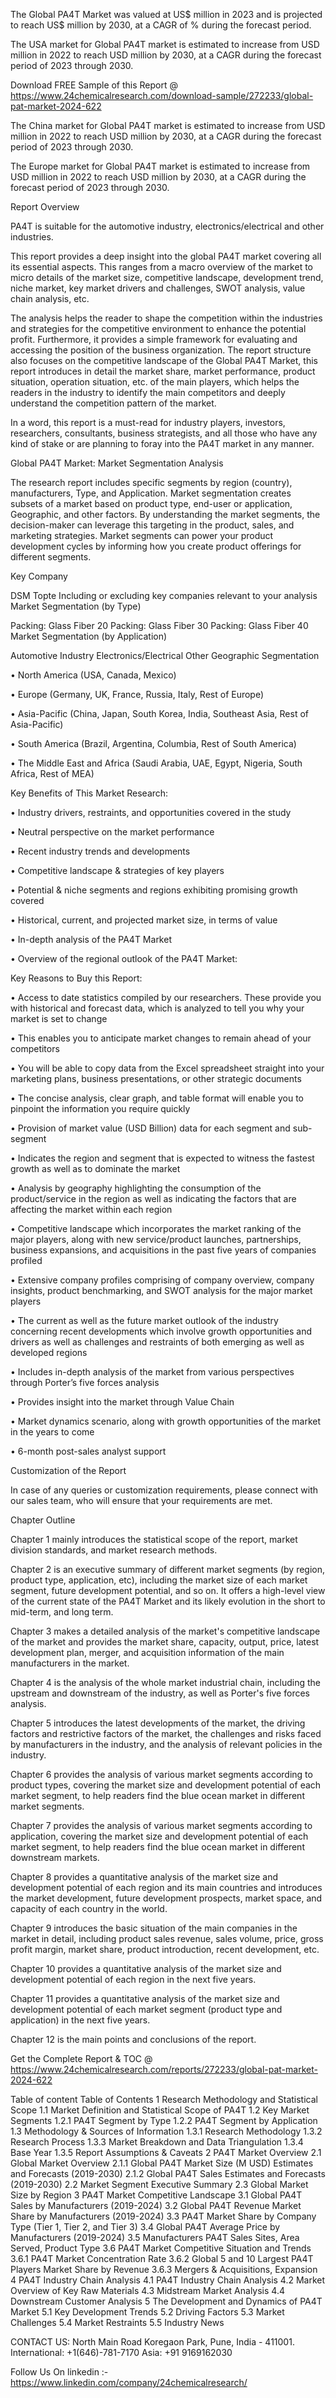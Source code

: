 The Global PA4T Market was valued at US$ million in 2023 and is projected to reach US$ million by 2030, at a CAGR of % during the forecast period.

The USA market for Global PA4T market is estimated to increase from USD million in 2022 to reach USD million by 2030, at a CAGR during the forecast period of 2023 through 2030.

Download FREE Sample of this Report @ https://www.24chemicalresearch.com/download-sample/272233/global-pat-market-2024-622

The China market for Global PA4T market is estimated to increase from USD million in 2022 to reach USD million by 2030, at a CAGR during the forecast period of 2023 through 2030.

The Europe market for Global PA4T market is estimated to increase from USD million in 2022 to reach USD million by 2030, at a CAGR during the forecast period of 2023 through 2030.

Report Overview

PA4T is suitable for the automotive industry, electronics/electrical and other industries.

This report provides a deep insight into the global PA4T market covering all its essential aspects. This ranges from a macro overview of the market to micro details of the market size, competitive landscape, development trend, niche market, key market drivers and challenges, SWOT analysis, value chain analysis, etc.

The analysis helps the reader to shape the competition within the industries and strategies for the competitive environment to enhance the potential profit. Furthermore, it provides a simple framework for evaluating and accessing the position of the business organization. The report structure also focuses on the competitive landscape of the Global PA4T Market, this report introduces in detail the market share, market performance, product situation, operation situation, etc. of the main players, which helps the readers in the industry to identify the main competitors and deeply understand the competition pattern of the market.

In a word, this report is a must-read for industry players, investors, researchers, consultants, business strategists, and all those who have any kind of stake or are planning to foray into the PA4T market in any manner.

Global PA4T Market: Market Segmentation Analysis

The research report includes specific segments by region (country), manufacturers, Type, and Application. Market segmentation creates subsets of a market based on product type, end-user or application, Geographic, and other factors. By understanding the market segments, the decision-maker can leverage this targeting in the product, sales, and marketing strategies. Market segments can power your product development cycles by informing how you create product offerings for different segments.

Key Company

DSM
Topte
Including or excluding key companies relevant to your analysis
Market Segmentation (by Type)

Packing: Glass Fiber 20
Packing: Glass Fiber 30
Packing: Glass Fiber 40
Market Segmentation (by Application)

Automotive Industry
Electronics/Electrical
Other
Geographic Segmentation

• North America (USA, Canada, Mexico)

• Europe (Germany, UK, France, Russia, Italy, Rest of Europe)

• Asia-Pacific (China, Japan, South Korea, India, Southeast Asia, Rest of Asia-Pacific)

• South America (Brazil, Argentina, Columbia, Rest of South America)

• The Middle East and Africa (Saudi Arabia, UAE, Egypt, Nigeria, South Africa, Rest of MEA)

Key Benefits of This Market Research:

• Industry drivers, restraints, and opportunities covered in the study

• Neutral perspective on the market performance

• Recent industry trends and developments

• Competitive landscape & strategies of key players

• Potential & niche segments and regions exhibiting promising growth covered

• Historical, current, and projected market size, in terms of value

• In-depth analysis of the PA4T Market

• Overview of the regional outlook of the PA4T Market:

Key Reasons to Buy this Report:

• Access to date statistics compiled by our researchers. These provide you with historical and forecast data, which is analyzed to tell you why your market is set to change

• This enables you to anticipate market changes to remain ahead of your competitors

• You will be able to copy data from the Excel spreadsheet straight into your marketing plans, business presentations, or other strategic documents

• The concise analysis, clear graph, and table format will enable you to pinpoint the information you require quickly

• Provision of market value (USD Billion) data for each segment and sub-segment

• Indicates the region and segment that is expected to witness the fastest growth as well as to dominate the market

• Analysis by geography highlighting the consumption of the product/service in the region as well as indicating the factors that are affecting the market within each region

• Competitive landscape which incorporates the market ranking of the major players, along with new service/product launches, partnerships, business expansions, and acquisitions in the past five years of companies profiled

• Extensive company profiles comprising of company overview, company insights, product benchmarking, and SWOT analysis for the major market players

• The current as well as the future market outlook of the industry concerning recent developments which involve growth opportunities and drivers as well as challenges and restraints of both emerging as well as developed regions

• Includes in-depth analysis of the market from various perspectives through Porter’s five forces analysis

• Provides insight into the market through Value Chain

• Market dynamics scenario, along with growth opportunities of the market in the years to come

• 6-month post-sales analyst support

Customization of the Report

In case of any queries or customization requirements, please connect with our sales team, who will ensure that your requirements are met.

Chapter Outline

Chapter 1 mainly introduces the statistical scope of the report, market division standards, and market research methods.

Chapter 2 is an executive summary of different market segments (by region, product type, application, etc), including the market size of each market segment, future development potential, and so on. It offers a high-level view of the current state of the PA4T Market and its likely evolution in the short to mid-term, and long term.

Chapter 3 makes a detailed analysis of the market's competitive landscape of the market and provides the market share, capacity, output, price, latest development plan, merger, and acquisition information of the main manufacturers in the market.

Chapter 4 is the analysis of the whole market industrial chain, including the upstream and downstream of the industry, as well as Porter's five forces analysis.

Chapter 5 introduces the latest developments of the market, the driving factors and restrictive factors of the market, the challenges and risks faced by manufacturers in the industry, and the analysis of relevant policies in the industry.

Chapter 6 provides the analysis of various market segments according to product types, covering the market size and development potential of each market segment, to help readers find the blue ocean market in different market segments.

Chapter 7 provides the analysis of various market segments according to application, covering the market size and development potential of each market segment, to help readers find the blue ocean market in different downstream markets.

Chapter 8 provides a quantitative analysis of the market size and development potential of each region and its main countries and introduces the market development, future development prospects, market space, and capacity of each country in the world.

Chapter 9 introduces the basic situation of the main companies in the market in detail, including product sales revenue, sales volume, price, gross profit margin, market share, product introduction, recent development, etc.

Chapter 10 provides a quantitative analysis of the market size and development potential of each region in the next five years.

Chapter 11 provides a quantitative analysis of the market size and development potential of each market segment (product type and application) in the next five years.

Chapter 12 is the main points and conclusions of the report.

Get the Complete Report & TOC @ https://www.24chemicalresearch.com/reports/272233/global-pat-market-2024-622

Table of content
Table of Contents
1 Research Methodology and Statistical Scope
1.1 Market Definition and Statistical Scope of PA4T
1.2 Key Market Segments
1.2.1 PA4T Segment by Type
1.2.2 PA4T Segment by Application
1.3 Methodology & Sources of Information
1.3.1 Research Methodology
1.3.2 Research Process
1.3.3 Market Breakdown and Data Triangulation
1.3.4 Base Year
1.3.5 Report Assumptions & Caveats
2 PA4T Market Overview
2.1 Global Market Overview
2.1.1 Global PA4T Market Size (M USD) Estimates and Forecasts (2019-2030)
2.1.2 Global PA4T Sales Estimates and Forecasts (2019-2030)
2.2 Market Segment Executive Summary
2.3 Global Market Size by Region
3 PA4T Market Competitive Landscape
3.1 Global PA4T Sales by Manufacturers (2019-2024)
3.2 Global PA4T Revenue Market Share by Manufacturers (2019-2024)
3.3 PA4T Market Share by Company Type (Tier 1, Tier 2, and Tier 3)
3.4 Global PA4T Average Price by Manufacturers (2019-2024)
3.5 Manufacturers PA4T Sales Sites, Area Served, Product Type
3.6 PA4T Market Competitive Situation and Trends
3.6.1 PA4T Market Concentration Rate
3.6.2 Global 5 and 10 Largest PA4T Players Market Share by Revenue
3.6.3 Mergers & Acquisitions, Expansion
4 PA4T Industry Chain Analysis
4.1 PA4T Industry Chain Analysis
4.2 Market Overview of Key Raw Materials
4.3 Midstream Market Analysis
4.4 Downstream Customer Analysis
5 The Development and Dynamics of PA4T Market
5.1 Key Development Trends
5.2 Driving Factors
5.3 Market Challenges
5.4 Market Restraints
5.5 Industry News

CONTACT US:
North Main Road Koregaon Park, Pune, India - 411001.
International: +1(646)-781-7170
Asia: +91 9169162030

Follow Us On linkedin :- https://www.linkedin.com/company/24chemicalresearch/
